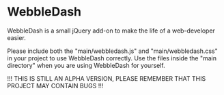 # WebbleDash

WebbleDash is a small jQuery add-on to make the life of a web-developer easier.

Please include both the "main/webbledash.js" and "main/webbledash.css" in your project to use WebbleDash correctly.
Use the files inside the "main directory" when you are using WebbleDash for yourself.

!!! THIS IS STILL AN ALPHA VERSION, PLEASE REMEMBER THAT THIS PROJECT MAY CONTAIN BUGS !!!
